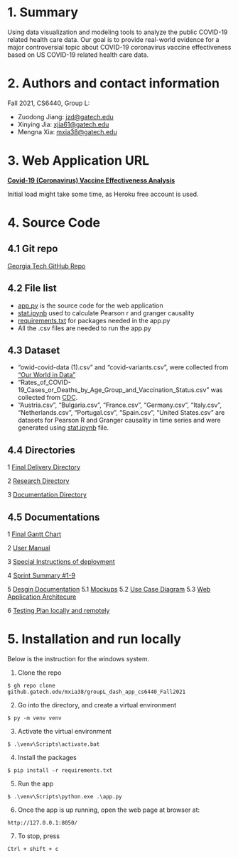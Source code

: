 # 1. Summary

Using data visualization and modeling tools to analyze the public COVID-19 related health care data. Our goal is to provide real-world evidence for a major controversial topic about COVID-19 coronavirus vaccine effectiveness based on US COVID-19 related health care data.

# 2. Authors and contact information

Fall 2021, CS6440, Group L: 

- Zuodong Jiang: jzd@gatech.edu
- Xinying Jia: xjia61@gatech.edu
- Mengna Xia: mxia38@gatech.edu

# 3. Web Application URL

[**Covid-19 (Coronavirus) Vaccine Effectiveness Analysis**](https://groupl-dash-app.herokuapp.com/)

Initial load might take some time, as Heroku free account is used. 

# 4. Source Code

## 4.1 Git repo
[Georgia Tech GitHub Repo]( https://github.gatech.edu/mxia38/groupL_dash_app_cs6440_Fall2021)

## 4.2 File list

- [app.py](https://github.gatech.edu/mxia38/groupL_dash_app_cs6440_Fall2021/blob/master/app.py) is the source code for the web application
- [stat.ipynb](https://github.gatech.edu/mxia38/groupL_dash_app_cs6440_Fall2021/blob/master/stat.ipynb) used to calculate Pearson r and granger causality
- [requirements.txt](https://github.gatech.edu/mxia38/groupL_dash_app_cs6440_Fall2021/blob/master/requirements.txt) for packages needed in the app.py
- All the .csv files are needed to run the app.py

## 4.3 Dataset

- “owid-covid-data (1).csv” and “covid-variants.csv”, were collected from [“Our World in Data”](https://ourworldindata.org/)
- “Rates_of_COVID-19_Cases_or_Deaths_by_Age_Group_and_Vaccination_Status.csv” was collected from [CDC](https://data.cdc.gov/Public-Health-Surveillance/Rates-of-COVID-19-Cases-or-Deaths-by-Age-Group-and/3rge-nu2a).
- “Austria.csv”, “Bulgaria.csv”, “France.csv”, “Germany.csv”, “Italy.csv”, “Netherlands.csv”, “Portugal.csv”, “Spain.csv”, “United States.csv” are datasets for Pearson R and Granger causality in time series and were generated using [stat.ipynb](https://github.gatech.edu/mxia38/groupL_dash_app_cs6440_Fall2021/blob/master/stat.ipynb) file.

## 4.4 Directories
1 [Final Delivery Directory](https://github.gatech.edu/mxia38/groupL_dash_app_cs6440_Fall2021/tree/master/Final%20Delivery)

2 [Research Directory](https://github.gatech.edu/mxia38/groupL_dash_app_cs6440_Fall2021/tree/master/Final%20Delivery/Research%20Directory)

3 [Documentation Directory](https://github.gatech.edu/mxia38/groupL_dash_app_cs6440_Fall2021/tree/master/Final%20Delivery/Documentation%20Directory)

## 4.5 Documentations
1 [Final Gantt Chart](https://github.gatech.edu/mxia38/groupL_dash_app_cs6440_Fall2021/blob/master/Final%20Delivery/Final%20Gantt%20Chart.md)

2 [User Manual](https://github.gatech.edu/mxia38/groupL_dash_app_cs6440_Fall2021/blob/master/Final%20Delivery/Application%20Manual.md)

3 [Special Instructions of deployment](https://github.gatech.edu/mxia38/groupL_dash_app_cs6440_Fall2021/blob/master/Final%20Delivery/Special%20Instructions.md)

4 [Sprint Summary #1-9](https://github.gatech.edu/mxia38/groupL_dash_app_cs6440_Fall2021/blob/master/Final%20Delivery/Research%20Directory/Sprint%20Summary.md)

5 [Desgin Documentation](https://github.gatech.edu/mxia38/groupL_dash_app_cs6440_Fall2021/blob/master/Final%20Delivery/Documentation%20Directory/Desgin%20Doc.md)
	5.1 [Mockups](https://github.gatech.edu/mxia38/groupL_dash_app_cs6440_Fall2021/blob/master/Final%20Delivery/images/mockups.png) 
	5.2 [Use Case Diagram](https://github.gatech.edu/mxia38/groupL_dash_app_cs6440_Fall2021/blob/master/Final%20Delivery/images/useCase.png)
	5.3 [Web Application Architecure](https://github.gatech.edu/mxia38/groupL_dash_app_cs6440_Fall2021/blob/master/Final%20Delivery/images/useCase.png)

6 [Testing Plan locally and remotely](https://github.gatech.edu/mxia38/groupL_dash_app_cs6440_Fall2021/blob/master/Final%20Delivery/Documentation%20Directory/Testing%20Plan.md)

# 5. Installation and run locally

Below is the instruction for the windows system. 

1. Clone the repo
```
$ gh repo clone github.gatech.edu/mxia38/groupL_dash_app_cs6440_Fall2021
```

2. Go into the directory, and create a virtual environment

```
$ py -m venv venv
```

3. Activate the virtual environment
```
$ .\venv\Scripts\activate.bat
```

4. Install the packages
```
$ pip install -r requirements.txt
```

5. Run the app

```
$ .\venv\Scripts\python.exe .\app.py
```
6. Once the app is up running, open the web page at browser at: 
```
http://127.0.0.1:8050/
```
7. To stop, press
``` 
Ctrl + shift + c
```